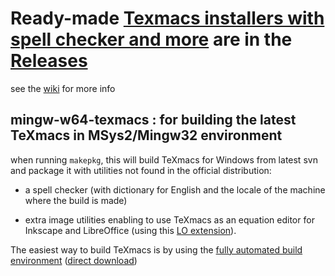 # Ready-made [Texmacs installers with spell checker and more](https://github.com/slowphil/mingw-w64-texmacs/releases) are in the [Releases](https://github.com/slowphil/mingw-w64-texmacs/releases)

see the [wiki](https://github.com/slowphil/mingw-w64-texmacs/wiki) for more info

## mingw-w64-texmacs : for building the latest TeXmacs in MSys2/Mingw32 environment

when running `makepkg`, this will build TeXmacs for Windows from latest svn and package it with utilities not found in the official distribution: 

- a spell checker (with dictionary for English and the locale of the machine where the build is made)

- extra image utilities enabling to use TeXmacs as an equation editor for Inkscape and LibreOffice (using this [LO extension](https://github.com/slowphil/SVG_and_TeXmacs_for_LibreOffice)).


The easiest way to build TeXmacs is by using the [fully automated build environment](https://github.com/slowphil/texmacs-win-builder) ([direct download](https://github.com/slowphil/texmacs-win-builder/releases/download/0.93/texmacs-win-sdk-installer-0.93.7z.exe))



